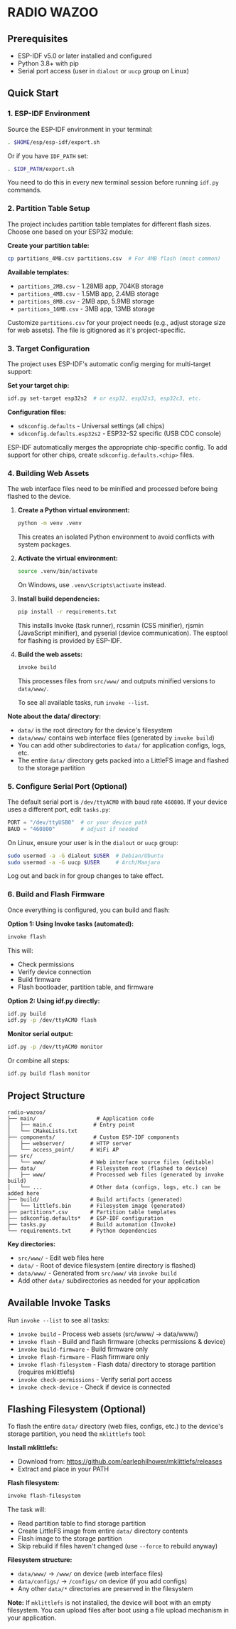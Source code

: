 # RADIO WAZOO

## Prerequisites

- ESP-IDF v5.0 or later installed and configured
- Python 3.8+ with pip
- Serial port access (user in `dialout` or `uucp` group on Linux)

## Quick Start

### 1. ESP-IDF Environment

Source the ESP-IDF environment in your terminal:

```bash
. $HOME/esp/esp-idf/export.sh
```

Or if you have `IDF_PATH` set:
```bash
. $IDF_PATH/export.sh
```

You need to do this in every new terminal session before running `idf.py` commands.

### 2. Partition Table Setup

The project includes partition table templates for different flash sizes. Choose one based on your ESP32 module:

**Create your partition table:**
```bash
cp partitions_4MB.csv partitions.csv  # For 4MB flash (most common)
```

**Available templates:**
- `partitions_2MB.csv` - 1.28MB app, 704KB storage
- `partitions_4MB.csv` - 1.5MB app, 2.4MB storage
- `partitions_8MB.csv` - 2MB app, 5.9MB storage
- `partitions_16MB.csv` - 3MB app, 13MB storage

Customize `partitions.csv` for your project needs (e.g., adjust storage size for web assets). The file is gitignored as it's project-specific.

### 3. Target Configuration

The project uses ESP-IDF's automatic config merging for multi-target support:

**Set your target chip:**
```bash
idf.py set-target esp32s2  # or esp32, esp32s3, esp32c3, etc.
```

**Configuration files:**
- `sdkconfig.defaults` - Universal settings (all chips)
- `sdkconfig.defaults.esp32s2` - ESP32-S2 specific (USB CDC console)

ESP-IDF automatically merges the appropriate chip-specific config. To add support for other chips, create `sdkconfig.defaults.<chip>` files.

### 4. Building Web Assets

The web interface files need to be minified and processed before being flashed to the device.

1. **Create a Python virtual environment:**
   ```bash
   python -m venv .venv
   ```
   This creates an isolated Python environment to avoid conflicts with system packages.

2. **Activate the virtual environment:**
   ```bash
   source .venv/bin/activate
   ```
   On Windows, use `.venv\Scripts\activate` instead.

3. **Install build dependencies:**
   ```bash
   pip install -r requirements.txt
   ```
   This installs Invoke (task runner), rcssmin (CSS minifier), rjsmin (JavaScript minifier), and pyserial (device communication). The esptool for flashing is provided by ESP-IDF.

4. **Build the web assets:**
   ```bash
   invoke build
   ```
   This processes files from `src/www/` and outputs minified versions to `data/www/`.

   To see all available tasks, run `invoke --list`.

**Note about the data/ directory:**
- `data/` is the root directory for the device's filesystem
- `data/www/` contains web interface files (generated by `invoke build`)
- You can add other subdirectories to `data/` for application configs, logs, etc.
- The entire `data/` directory gets packed into a LittleFS image and flashed to the storage partition

### 5. Configure Serial Port (Optional)

The default serial port is `/dev/ttyACM0` with baud rate `460800`. If your device uses a different port, edit `tasks.py`:

```python
PORT = "/dev/ttyUSB0"  # or your device path
BAUD = "460800"        # adjust if needed
```

On Linux, ensure your user is in the `dialout` or `uucp` group:
```bash
sudo usermod -a -G dialout $USER  # Debian/Ubuntu
sudo usermod -a -G uucp $USER     # Arch/Manjaro
```

Log out and back in for group changes to take effect.

### 6. Build and Flash Firmware

Once everything is configured, you can build and flash:

**Option 1: Using Invoke tasks (automated):**
```bash
invoke flash
```
This will:
- Check permissions
- Verify device connection
- Build firmware
- Flash bootloader, partition table, and firmware

**Option 2: Using idf.py directly:**
```bash
idf.py build
idf.py -p /dev/ttyACM0 flash
```

**Monitor serial output:**
```bash
idf.py -p /dev/ttyACM0 monitor
```

Or combine all steps:
```bash
idf.py build flash monitor
```

## Project Structure

```
radio-wazoo/
├── main/                   # Application code
│   ├── main.c             # Entry point
│   └── CMakeLists.txt
├── components/            # Custom ESP-IDF components
│   ├── webserver/        # HTTP server
│   └── access_point/     # WiFi AP
├── src/
│   └── www/              # Web interface source files (editable)
├── data/                 # Filesystem root (flashed to device)
│   ├── www/              # Processed web files (generated by invoke build)
│   └── ...               # Other data (configs, logs, etc.) can be added here
├── build/                # Build artifacts (generated)
│   └── littlefs.bin      # Filesystem image (generated)
├── partitions*.csv       # Partition table templates
├── sdkconfig.defaults*   # ESP-IDF configuration
├── tasks.py              # Build automation (Invoke)
└── requirements.txt      # Python dependencies
```

**Key directories:**
- `src/www/` - Edit web files here
- `data/` - Root of device filesystem (entire directory is flashed)
- `data/www/` - Generated from `src/www/` via `invoke build`
- Add other `data/` subdirectories as needed for your application

## Available Invoke Tasks

Run `invoke --list` to see all tasks:

- `invoke build` - Process web assets (src/www/ → data/www/)
- `invoke flash` - Build and flash firmware (checks permissions & device)
- `invoke build-firmware` - Build firmware only
- `invoke flash-firmware` - Flash firmware only
- `invoke flash-filesystem` - Flash data/ directory to storage partition (requires mklittlefs)
- `invoke check-permissions` - Verify serial port access
- `invoke check-device` - Check if device is connected

## Flashing Filesystem (Optional)

To flash the entire `data/` directory (web files, configs, etc.) to the device's storage partition, you need the `mklittlefs` tool:

**Install mklittlefs:**
- Download from: https://github.com/earlephilhower/mklittlefs/releases
- Extract and place in your PATH

**Flash filesystem:**
```bash
invoke flash-filesystem
```

The task will:
- Read partition table to find storage partition
- Create LittleFS image from entire `data/` directory contents
- Flash image to the storage partition
- Skip rebuild if files haven't changed (use `--force` to rebuild anyway)

**Filesystem structure:**
- `data/www/` → `/www/` on device (web interface files)
- `data/configs/` → `/configs/` on device (if you add configs)
- Any other `data/*` directories are preserved in the filesystem

**Note:** If `mklittlefs` is not installed, the device will boot with an empty filesystem. You can upload files after boot using a file upload mechanism in your application.

